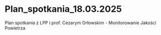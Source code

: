# Plan_spotkania_18.03.2025
Plan spotkania z LPP i prof. Cezarym Orłowskim - Monitorowanie Jakości Powietrza

